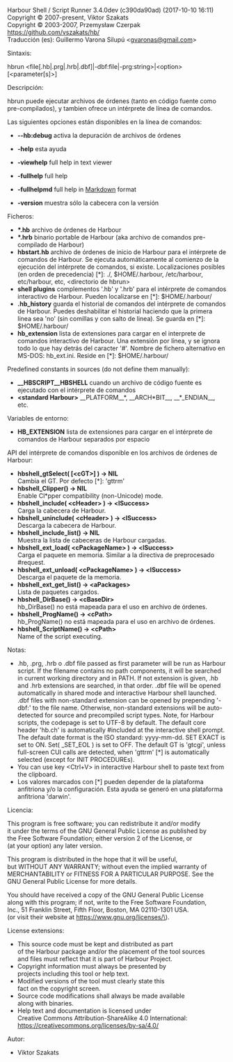 Harbour Shell / Script Runner 3.4.0dev \(c390da90ad\) \(2017-10-10 16:11\)  
Copyright &copy; 2007-present, Viktor Szakats  
Copyright &copy; 2003-2007, Przemysław Czerpak  
<https://github.com/vszakats/hb/>  
Traducción \(es\): Guillermo Varona Silupú &lt;gvaronas@gmail.com&gt;  

Sintaxis:  
  
  hbrun &lt;file\[.hb|.prg|.hrb|.dbf\]|-dbf:file|-prg:string&gt;|&lt;option&gt; \[&lt;parameter\[s\]&gt;\]  
  
Descripción:  


  hbrun puede ejecutar archivos de órdenes \(tanto en código fuente como pre-compilados\), y tambien ofrece un intérprete de línea de comandos.
  
Las siguientes opciones están disponibles en la línea de comandos:  


 - **--hb:debug** activa la depuración de archivos de órdenes


 - **-help** esta ayuda
 - **-viewhelp** full help in text viewer
 - **-fullhelp** full help
 - **-fullhelpmd** full help in [Markdown](https://daringfireball.net/projects/markdown/) format
 - **-version** muestra sólo la cabecera con la versión
  
Ficheros:  


 - **\*.hb** archivo de órdenes de Harbour
 - **\*.hrb** binario portable de Harbour \(aka archivo de comandos pre-compilado de Harbour\)
 - **hbstart.hb** archivo de órdenes de inicio de Harbour para el intérprete de comandos de Harbour. Se ejecuta automáticamente al comienzo de la ejecución del intérprete de comandos, si existe. Localizaciones posibles \(en orden de precedencia\) \[\*\]: ./, $HOME/.harbour, /etc/harbour, etc/harbour, etc, &lt;directorio de hbrun&gt;
 - **shell plugins** complementos '.hb' y '.hrb' para el intérprete de comandos interactivo de Harbour. Pueden localizarse en \[\*\]: $HOME/.harbour/
 - **.hb\_history** guarda el historial de comandos del intérprete de comandos de Harbour. Puedes deshabilitar el historial haciendo que la primera linea sea 'no' \(sin comillas y con salto de linea\). Se guarda en \[\*\]: $HOME/.harbour/
 - **hb\_extension** lista de extensiones para cargar en el interprete de comandos interactivo de Harbour. Una extensión por línea, y se ignora todo lo que hay detrás del caracter '\#'. Nombre de fichero alternativo en MS-DOS: hb\_ext.ini. Reside en \[\*\]: $HOME/.harbour/


Predefined constants in sources \(do not define them manually\):


 - **\_\_HBSCRIPT\_\_HBSHELL** cuando un archivo de código fuente es ejecutado con el intérprete de comandos
 - **&lt;standard Harbour&gt;** \_\_PLATFORM\_\_\*, \_\_ARCH\*BIT\_\_, \_\_\*\_ENDIAN\_\_, etc.
  
Variables de entorno:  


 - **HB\_EXTENSION** lista de extensiones para cargar en el intérprete de comandos de Harbour separados por espacio
  
API del intérprete de comandos disponible en los archivos de órdenes de Harbour:  


 - **hbshell\_gtSelect\( \[&lt;cGT&gt;\] \) -&gt; NIL**  
Cambia el GT. Por defecto \[\*\]: 'gttrm'
 - **hbshell\_Clipper\(\) -&gt; NIL**  
Enable Cl\*pper compatibility \(non-Unicode\) mode.
 - **hbshell\_include\( &lt;cHeader&gt; \) -&gt; &lt;lSuccess&gt;**  
Carga la cabecera de Harbour.
 - **hbshell\_uninclude\( &lt;cHeader&gt; \) -&gt; &lt;lSuccess&gt;**  
Descarga la cabecera de Harbour.
 - **hbshell\_include\_list\(\) -&gt; NIL**  
Muestra la lista de cabeceras de Harbour cargadas.
 - **hbshell\_ext\_load\( &lt;cPackageName&gt; \) -&gt; &lt;lSuccess&gt;**  
Carga el paquete en memoria. Similar a la directiva de preprocesado \#request.
 - **hbshell\_ext\_unload\( &lt;cPackageName&gt; \) -&gt; &lt;lSuccess&gt;**  
Descarga el paquete de la memoria.
 - **hbshell\_ext\_get\_list\(\) -&gt; &lt;aPackages&gt;**  
Lista de paquetes cargados.
 - **hbshell\_DirBase\(\) -&gt; &lt;cBaseDir&gt;**  
hb\_DirBase\(\) no está mapeada para el uso en archivo de órdenes.
 - **hbshell\_ProgName\(\) -&gt; &lt;cPath&gt;**  
hb\_ProgName\(\) no está mapeada para el uso en archivo de órdenes.
 - **hbshell\_ScriptName\(\) -&gt; &lt;cPath&gt;**  
Name of the script executing.
  
Notas:  


  - .hb, .prg, .hrb o .dbf file passed as first parameter will be run as Harbour script. If the filename contains no path components, it will be searched in current working directory and in PATH. If not extension is given, .hb and .hrb extensions are searched, in that order. .dbf file will be opened automatically in shared mode and interactive Harbour shell launched. .dbf files with non-standard extension can be opened by prepending '-dbf:' to the file name. Otherwise, non-standard extensions will be auto-detected for source and precompiled script types. Note, for Harbour scripts, the codepage is set to UTF-8 by default. The default core header 'hb.ch' is automatically \#included at the interactive shell prompt. The default date format is the ISO standard: yyyy-mm-dd. SET EXACT is set to ON. Set\( \_SET\_EOL \) is set to OFF. The default GT is 'gtcgi', unless full-screen CUI calls are detected, when 'gttrm' \[\*\] is automatically selected \(except for INIT PROCEDUREs\).
  - You can use key &lt;Ctrl\+V&gt; in interactive Harbour shell to paste text from the clipboard.
  - Los valores marcados con \[\*\] pueden depender de la plataforma anfitriona y/o la configuración. Esta ayuda se generó en una plataforma anfitriona 'darwin'.
  
Licencia:  


  This program is free software; you can redistribute it and/or modify  
it under the terms of the GNU General Public License as published by  
the Free Software Foundation; either version 2 of the License, or  
\(at your option\) any later version.  
  
This program is distributed in the hope that it will be useful,  
but WITHOUT ANY WARRANTY; without even the implied warranty of  
MERCHANTABILITY or FITNESS FOR A PARTICULAR PURPOSE.  See the  
GNU General Public License for more details.  
  
You should have received a copy of the GNU General Public License  
along with this program; if not, write to the Free Software Foundation,  
Inc., 51 Franklin Street, Fifth Floor, Boston, MA 02110-1301 USA.  
\(or visit their website at https://www.gnu.org/licenses/\).  
  
License extensions:  
  - This source code must be kept and distributed as part  
    of the Harbour package and/or the placement of the tool sources  
    and files must reflect that it is part of Harbour Project.  
  - Copyright information must always be presented by  
    projects including this tool or help text.  
  - Modified versions of the tool must clearly state this  
    fact on the copyright screen.  
  - Source code modifications shall always be made available  
    along with binaries.  
  - Help text and documentation is licensed under  
    Creative Commons Attribution-ShareAlike 4.0 International:  
    https://creativecommons.org/licenses/by-sa/4.0/  

  
Autor:  


 - Viktor Szakats 
